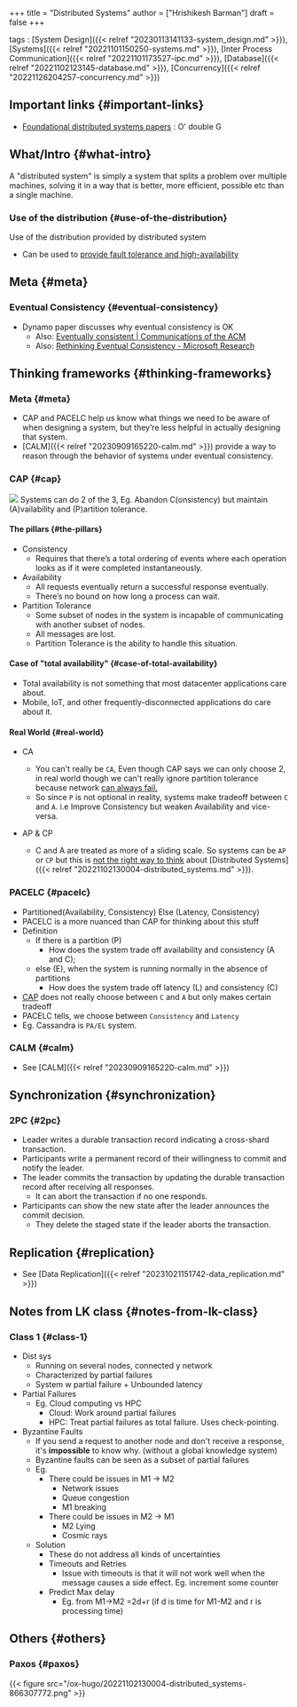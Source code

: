 +++
title = "Distributed Systems"
author = ["Hrishikesh Barman"]
draft = false
+++

tags
: [System Design]({{< relref "20230113141133-system_design.md" >}}), [Systems]({{< relref "20221101150250-systems.md" >}}), [Inter Process Communication]({{< relref "20221101173527-ipc.md" >}}), [Database]({{< relref "20221102123145-database.md" >}}), [Concurrency]({{< relref "20221126204257-concurrency.md" >}})


## Important links {#important-links}

-   [Foundational distributed systems papers](https://muratbuffalo.blogspot.com/2021/02/foundational-distributed-systems-papers.html?m=1) : O' double G


## What/Intro {#what-intro}

A "distributed system" is simply a system that splits a problem over multiple machines, solving it in a way that is better, more efficient, possible etc than a single machine.


### Use of the distribution {#use-of-the-distribution}

Use of the distribution provided by distributed system

-   Can be used to [provide fault tolerance and high-availability](https://news.ycombinator.com/item?id=32540234)


## Meta {#meta}


### Eventual Consistency {#eventual-consistency}

-   Dynamo paper discusses why eventual consistency is OK
    -   Also: [Eventually consistent | Communications of the ACM](https://dl.acm.org/doi/10.1145/1435417.1435432)
    -   Also: [Rethinking Eventual Consistency - Microsoft Research](https://www.microsoft.com/en-us/research/publication/rethinking-eventual-consistency/)


## Thinking frameworks {#thinking-frameworks}


### Meta {#meta}

-   CAP and PACELC help us know what things we need to be aware of when designing a system, but they’re less helpful in actually designing that system.
-   [CALM]({{< relref "20230909165220-calm.md" >}}) provide a way to reason through the behavior of systems under eventual consistency.


### CAP {#cap}

![](/ox-hugo/20221102130004-distributed_systems-21358776.png)
Systems can do 2 of the 3, Eg. Abandon C(onsistency) but maintain (A)vailability and (P)artition tolerance.


#### The pillars {#the-pillars}

-   Consistency
    -   Requires that there’s a total ordering of events where each operation looks as if it were completed instantaneously.
-   Availability
    -   All requests eventually return a successful response eventually.
    -   There’s no bound on how long a process can wait.
-   Partition Tolerance
    -   Some subset of nodes in the system is incapable of communicating with another subset of nodes.
    -   All messages are lost.
    -   Partition Tolerance is the ability to handle this situation.


#### Case of "total availability" {#case-of-total-availability}

-   Total availability is not something that most datacenter applications care about.
-   Mobile, IoT, and other frequently-disconnected applications do care about it.


#### Real World {#real-world}

<!--list-separator-->

-  CA

    -   You can't really be `CA`, Even though CAP says we can only choose 2, in real world though we can't really ignore partition tolerance because network [can always fail.](https://codahale.com/you-cant-sacrifice-partition-tolerance/)
    -   So since `P` is not optional in reality, systems make tradeoff between `C` and `A`. i.e Improve Consistency but weaken Availability and vice-versa.

<!--list-separator-->

-  AP &amp; CP

    -   C and A are treated as more of a sliding scale. So systems can be `AP` or `CP` but this is [not the right way to think](https://martin.kleppmann.com/2015/05/11/please-stop-calling-databases-cp-or-ap.html) about [Distributed Systems]({{< relref "20221102130004-distributed_systems.md" >}}).


### PACELC {#pacelc}

-   Partitioned(Availability, Consistency) Else (Latency, Consistency)
-   PACELC is a more nuanced than CAP for thinking about this stuff
-   Definition
    -   If there is a partition (P)
        -   How does the system trade off availability and consistency (A and C);
    -   else (E), when the system is running normally in the absence of partitions
        -   How does the system trade off latency (L) and consistency (C)
-   [CAP](#cap) does not really choose between `C` and `A` but only makes certain tradeoff
-   PACELC tells, we choose between `Consistency` and `Latency`
-   Eg. Cassandra is `PA/EL` system.


### CALM {#calm}

-   See [CALM]({{< relref "20230909165220-calm.md" >}})


## Synchronization {#synchronization}


### 2PC {#2pc}

-   Leader writes a durable transaction record indicating a cross-shard transaction.
-   Participants write a permanent record of their willingness to commit and notify the leader.
-   The leader commits the transaction by updating the durable transaction record after receiving all responses.
    -   It can abort the transaction if no one responds.
-   Participants can show the new state after the leader announces the commit decision.
    -   They delete the staged state if the leader aborts the transaction.


## Replication {#replication}

-   See [Data Replication]({{< relref "20231021151742-data_replication.md" >}})


## Notes from LK class {#notes-from-lk-class}


### Class 1 {#class-1}

-   Dist sys
    -   Running on several nodes, connected y network
    -   Characterized by partial failures
    -   System w partial failure + Unbounded latency
-   Partial Failures
    -   Eg. Cloud computing vs HPC
        -   Cloud: Work around partial failures
        -   HPC: Treat partial failures as total failure. Uses check-pointing.
-   Byzantine Faults
    -   If you send a request to another node and don't receive a response, it's **impossible** to know why. (without a global knowledge system)
    -   Byzantine faults can be seen as a subset of partial failures
    -   Eg.
        -   There could be issues in M1 -&gt; M2
            -   Network issues
            -   Queue congestion
            -   M1 breaking
        -   There could be issues in M2 -&gt; M1
            -   M2 Lying
            -   Cosmic rays
    -   Solution
        -   These do not address all kinds of uncertainties
        -   Timeouts and Retries
            -   Issue with timeouts is that it will not work well when the message causes a side effect. Eg. increment some counter
        -   Predict Max delay
            -   Eg. from M1-&gt;M2 =2d+r (if d is time for M1-M2 and r is processing time)


## Others {#others}


### Paxos {#paxos}

{{< figure src="/ox-hugo/20221102130004-distributed_systems-866307772.png" >}}
